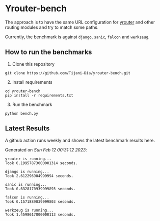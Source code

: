 # Yrouter-bench

The approach is to have the same URL configuration for [yrouter](https://github.com/Tijani-Dia/yrouter) and other routing modules and try to match some paths.

Currently, the benchmark is against `django`, `sanic`, `falcon` and `werkzeug`.

## How to run the benchmarks

1. Clone this repository

```shell
git clone https://github.com/Tijani-Dia/yrouter-bench.git
```

2. Install requirements

```shell
cd yrouter-bench
pip install -r requirements.txt
```

3. Run the benchmark

```shell
python bench.py
```

## Latest Results

A github action runs weekly and shows the latest benchmark results here.

Generated on *Sun Feb 12 00:31:12 2023*:

```shell
yrouter is running...
Took 0.19957873000001314 seconds.

django is running...
Took 2.612296904999994 seconds.

sanic is running...
Took 0.6328170939999893 seconds.

falcon is running...
Took 0.1571889039999803 seconds.

werkzeug is running...
Took 1.4598617800000113 seconds.

```